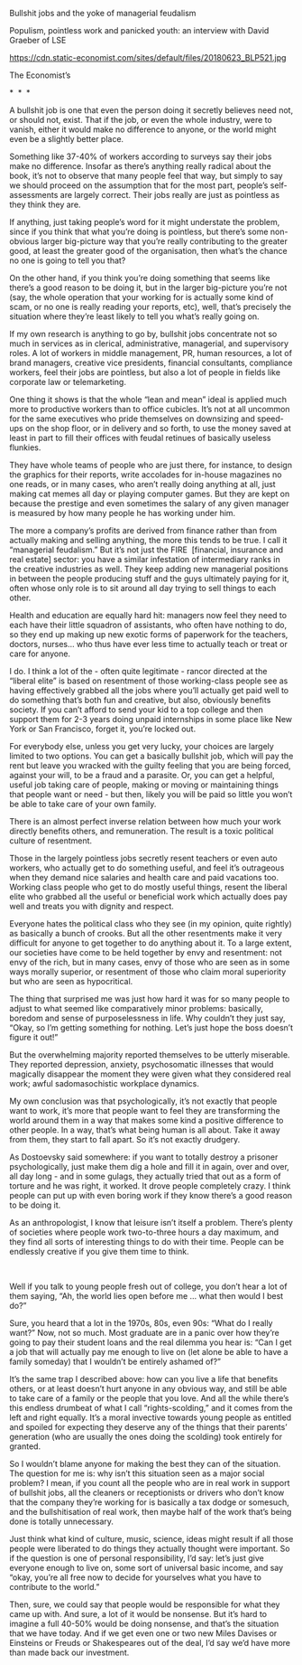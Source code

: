 Bullshit jobs and the yoke of managerial feudalism

Populism, pointless work and panicked youth: an interview with David Graeber of LSE

https://cdn.static-economist.com/sites/default/files/20180623_BLP521.jpg

The Economist’s

*  *  *

 

 A bullshit job is one that even the person doing it secretly believes need not, or should not, exist. That if the job, or even the whole industry, were to vanish, either it would make no difference to anyone, or the world might even be a slightly better place.

Something like 37-40% of workers according to surveys say their jobs make no difference. Insofar as there’s anything really radical about the book, it’s not to observe that many people feel that way, but simply to say we should proceed on the assumption that for the most part, people’s self-assessments are largely correct. Their jobs really are just as pointless as they think they are.

If anything, just taking people’s word for it might understate the problem, since if you think that what you’re doing is pointless, but there’s some non-obvious larger big-picture way that you’re really contributing to the greater good, at least the greater good of the organisation, then what’s the chance no one is going to tell you that? 

On the other hand, if you think you’re doing something that seems like there’s a good reason to be doing it, but in the larger big-picture you’re not (say, the whole operation that your working for is actually some kind of scam, or no one is really reading your reports, etc), well, that’s precisely the situation where they’re least likely to tell you what’s really going on. 

If my own research is anything to go by, bullshit jobs concentrate not so much in services as in clerical, administrative, managerial, and supervisory roles. A lot of workers in middle management, PR, human resources, a lot of brand managers, creative vice presidents, financial consultants, compliance workers, feel their jobs are pointless, but also a lot of people in fields like corporate law or telemarketing.

 

 One thing it shows is that the whole “lean and mean” ideal is applied much more to productive workers than to office cubicles. It’s not at all uncommon for the same executives who pride themselves on downsizing and speed-ups on the shop floor, or in delivery and so forth, to use the money saved at least in part to fill their offices with feudal retinues of basically useless flunkies.

They have whole teams of people who are just there, for instance, to design the graphics for their reports, write accolades for in-house magazines no one reads, or in many cases, who aren’t really doing anything at all, just making cat memes all day or playing computer games. But they are kept on because the prestige and even sometimes the salary of any given manager is measured by how many people he has working under him.

The more a company’s profits are derived from finance rather than from actually making and selling anything, the more this tends to be true. I call it “managerial feudalism.” But it’s not just the FIRE  [financial, insurance and real estate] sector: you have a similar infestation of intermediary ranks in the creative industries as well. They keep adding new managerial positions in between the people producing stuff and the guys ultimately paying for it, often whose only role is to sit around all day trying to sell things to each other. 

Health and education are equally hard hit: managers now feel they need to each have their little squadron of assistants, who often have nothing to do, so they end up making up new exotic forms of paperwork for the teachers, doctors, nurses… who thus have ever less time to actually teach or treat or care for anyone. 

 

 I do. I think a lot of the - often quite legitimate - rancor directed at the “liberal elite” is based on resentment of those working-class people see as having effectively grabbed all the jobs where you’ll actually get paid well to do something that’s both fun and creative, but also, obviously benefits society. If you can’t afford to send your kid to a top college and then support them for 2-3 years doing unpaid internships in some place like New York or San Francisco, forget it, you’re locked out.

For everybody else, unless you get very lucky, your choices are largely limited to two options. You can get a basically bullshit job, which will pay the rent but leave you wracked with the guilty feeling that you are being forced, against your will, to be a fraud and a parasite. Or, you can get a helpful, useful job taking care of people, making or moving or maintaining things that people want or need - but then, likely you will be paid so little you won’t be able to take care of your own family.

There is an almost perfect inverse relation between how much your work directly benefits others, and remuneration. The result is a toxic political culture of resentment.

Those in the largely pointless jobs secretly resent teachers or even auto workers, who actually get to do something useful, and feel it’s outrageous when they demand nice salaries and health care and paid vacations too. Working class people who get to do mostly useful things, resent the liberal elite who grabbed all the useful or beneficial work which actually does pay well and treats you with dignity and respect.

Everyone hates the political class who they see (in my opinion, quite rightly) as basically a bunch of crooks. But all the other resentments make it very difficult for anyone to get together to do anything about it. To a large extent, our societies have come to be held together by envy and resentment: not envy of the rich, but in many cases, envy of those who are seen as in some ways morally superior, or resentment of those who claim moral superiority but who are seen as hypocritical. 

 The thing that surprised me was just how hard it was for so many people to adjust to what seemed like comparatively minor problems: basically, boredom and sense of purposelessness in life. Why couldn’t they just say, “Okay, so I’m getting something for nothing. Let’s just hope the boss doesn’t figure it out!”

But the overwhelming majority reported themselves to be utterly miserable. They reported depression, anxiety, psychosomatic illnesses that would magically disappear the moment they were given what they considered real work; awful sadomasochistic workplace dynamics.

My own conclusion was that psychologically, it’s not exactly that people want to work, it’s more that people want to feel they are transforming the world around them in a way that makes some kind a positive difference to other people. In a way, that’s what being human is all about. Take it away from them, they start to fall apart. So it’s not exactly drudgery.

As Dostoevsky said somewhere: if you want to totally destroy a prisoner psychologically, just make them dig a hole and fill it in again, over and over, all day long - and in some gulags, they actually tried that out as a form of torture and he was right, it worked. It drove people completely crazy. I think people can put up with even boring work if they know there’s a good reason to be doing it.

As an anthropologist, I know that leisure isn’t itself a problem. There’s plenty of societies where people work two-to-three hours a day maximum, and they find all sorts of interesting things to do with their time. People can be endlessly creative if you give them time to think.

 

 

 Well if you talk to young people fresh out of college, you don’t hear a lot of them saying, “Ah, the world lies open before me … what then would I best do?”

Sure, you heard that a lot in the 1970s, 80s, even 90s: “What do I really want?” Now, not so much. Most graduate are in a panic over how they’re going to pay their student loans and the real dilemma you hear is: “Can I get a job that will actually pay me enough to live on (let alone be able to have a family someday) that I wouldn’t be entirely ashamed of?”

It’s the same trap I described above: how can you live a life that benefits others, or at least doesn’t hurt anyone in any obvious way, and still be able to take care of a family or the people that you love. And all the while there’s this endless drumbeat of what I call “rights-scolding,” and it comes from the left and right equally. It’s a moral invective towards young people as entitled and spoiled for expecting they deserve any of the things that their parents’ generation (who are usually the ones doing the scolding) took entirely for granted.

So I wouldn’t blame anyone for making the best they can of the situation. The question for me is: why isn’t this situation seen as a major social problem? I mean, if you count all the people who are in real work in support of bullshit jobs, all the cleaners or receptionists or drivers who don’t know that the company they’re working for is basically a tax dodge or somesuch, and the bullshitisation of real work, then maybe half of the work that’s being done is totally unnecessary.

Just think what kind of culture, music, science, ideas might result if all those people were liberated to do things they actually thought were important. So if the question is one of personal responsibility, I’d say: let’s just give everyone enough to live on, some sort of universal basic income, and say “okay, you’re all free now to decide for yourselves what you have to contribute to the world.”

Then, sure, we could say that people would be responsible for what they came up with. And sure, a lot of it would be nonsense. But it’s hard to imagine a full 40-50% would be doing nonsense, and that’s the situation that we have today. And if we get even one or two new Miles Davises or Einsteins or Freuds or Shakespeares out of the deal, I’d say we’d have more than made back our investment. 